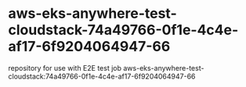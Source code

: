 # aws-eks-anywhere-test-cloudstack-74a49766-0f1e-4c4e-af17-6f9204064947-66
repository for use with E2E test job aws-eks-anywhere-test-cloudstack:74a49766-0f1e-4c4e-af17-6f9204064947-66
